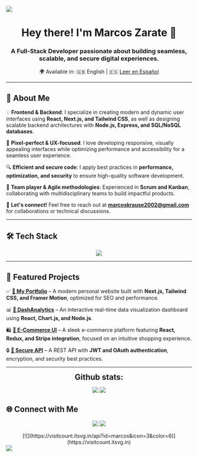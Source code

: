 <!-- Horizontal Divider -->
<img src="https://user-images.githubusercontent.com/73097560/115834477-dbab4500-a447-11eb-908a-139a6edaec5c.gif">

<h1 align="center">Hey there! I'm Marcos Zarate 👋</h1>
<h3 align="center">A Full-Stack Developer passionate about building seamless, scalable, and secure digital experiences.</h3>

<p align="center">
    🌍 Available in:  
    🇬🇧 English | 🇪🇸 <a href="https://github.com/mazax28" target="_blank">Leer en Español</a>
</p>

---

## 🚀 About Me  
💡 **Frontend & Backend**: I specialize in creating modern and dynamic user interfaces using **React, Next.js, and Tailwind CSS**, as well as designing scalable backend architectures with **Node.js, Express, and SQL/NoSQL databases**.  

🎨 **Pixel-perfect & UX-focused**: I love developing responsive, visually appealing interfaces while optimizing performance and accessibility for a seamless user experience.  

🔍 **Efficient and secure code**: I apply best practices in **performance, optimization, and security** to ensure high-quality software development.  

📌 **Team player & Agile methodologies**: Experienced in **Scrum and Kanban**, collaborating with multidisciplinary teams to build impactful products.  

📩 **Let's connect!** Feel free to reach out at **[marcoskrause2002@gmail.com](mailto:marcoskrause2002@gmail.com)** for collaborations or technical discussions.  

---

## 🛠️ Tech Stack  
<p align="center">
    <img src="https://skillicons.dev/icons?i=html,css,js,ts,react,nextjs,tailwind,materialui,sass,nodejs,bun,vite,express,prisma,django,flask,mongodb,postgres,jest,postman,docker,firebase,supabase,figma,linux,git,github,vscode&perline=7">
</p>

---

## 🚀 Featured Projects  
✅ **[🔗 My Portfolio](https://miportafolio.com)** – A modern personal website built with **Next.js, Tailwind CSS, and Framer Motion**, optimized for SEO and performance.  

📊 **[🔗 DashAnalytics](https://github.com/marcos/dashanalytics)** – An interactive real-time data visualization dashboard using **React, Chart.js, and Node.js**.  

🛍️ **[🔗 E-Commerce UI](https://github.com/marcos/ecommerce-ui)** – A sleek e-commerce platform featuring **React, Redux, and Stripe integration**, focused on an intuitive shopping experience.  

🔒 **[🔗 Secure API](https://github.com/marcos/api-security)** – A REST API with **JWT and OAuth authentication**, encryption, and security best practices.  

---
<div align="center">
<h2 align="center" style="margin: 5px 10px;">Github stats:</h2> 

[![](https://github-readme-stats.vercel.app/api?username=mazax28&show_icons=true&theme=tokyonight&hide_border=true&locale=en)](https://github.com/mazax28)
[![](https://github-readme-streak-stats.herokuapp.com/?user=mazax28&theme=material-palenight)](https://github.com/mazax28)
</div>


## 🌐 Connect with Me  
<p align="center">
  <a href="www.linkedin.com/in/marcos-zarate-0a77a5195" target="_blank"><img src="https://img.shields.io/badge/LinkedIn-blue?style=for-the-badge&logo=linkedin"></a>
  <a href="mailto:marcoskrause2002@gmail.com"><img src="https://img.shields.io/badge/Email-red?style=for-the-badge&logo=gmail"></a>
</p>

<!-- Profile visit count -->
<div align="center">
  [![](https://visitcount.itsvg.in/api?id=marcos&icon=3&color=6)](https://visitcount.itsvg.in)
</div>

<!-- Horizontal Divider -->
<img src="https://user-images.githubusercontent.com/73097560/115834477-dbab4500-a447-11eb-908a-139a6edaec5c.gif">
